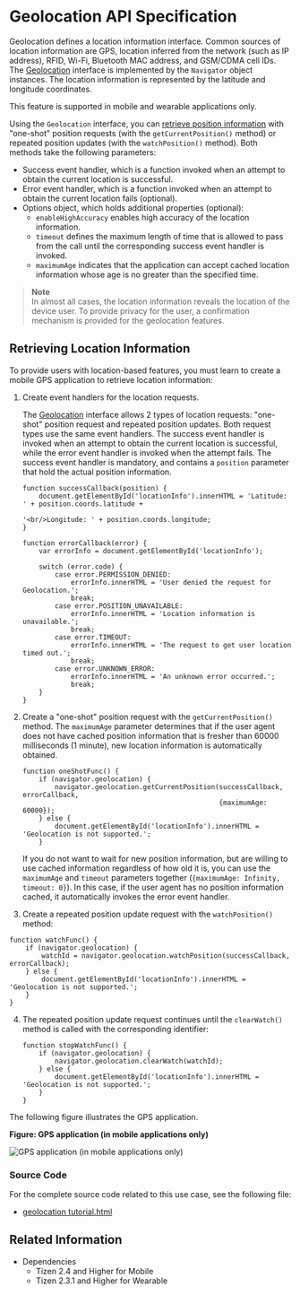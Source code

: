 # Geolocation API Specification

Geolocation defines a location information interface. Common sources of location information are GPS, location inferred from the network (such as IP address), RFID, Wi-Fi, Bluetooth MAC address, and GSM/CDMA cell IDs. The [Geolocation](http://www.w3.org/TR/2013/REC-geolocation-API-20131024/#geolocation_interface) interface is implemented by the `Navigator` object instances. The location information is represented by the latitude and longitude coordinates.

This feature is supported in mobile and wearable applications only.

Using the `Geolocation` interface, you can [retrieve position information](#retrieving-location-information) with "one-shot" position requests (with the `getCurrentPosition()` method) or repeated position updates (with the `watchPosition()` method). Both methods take the following parameters:

- Success event handler, which is a function invoked when an attempt to obtain the current location is successful.
- Error event handler, which is a function invoked when an attempt to obtain the current location fails (optional).
- Options object, which holds additional properties (optional):
  - `enableHighAccuracy` enables high accuracy of the location information.
  - `timeout` defines the maximum length of time that is allowed to pass from the call until the corresponding success event handler is invoked.
  - `maximumAge` indicates that the application can accept cached location information whose age is no greater than the specified time.

> **Note**  
> In almost all cases, the location information reveals the location of the device user. To provide privacy for the user, a confirmation mechanism is provided for the geolocation features.

## Retrieving Location Information

To provide users with location-based features, you must learn to create a mobile GPS application to retrieve location information:

1. Create event handlers for the location requests.		

   The [Geolocation](http://www.w3.org/TR/2013/REC-geolocation-API-20131024/#geolocation_interface) interface allows 2 types of location requests: "one-shot" position request and repeated position updates. Both request types use the same event handlers. The success event handler is invoked when an attempt to obtain the current location is successful, while the error event handler is invoked when the attempt fails. The success event handler is mandatory, and contains a `position` parameter that hold the actual position information.

   ```
   function successCallback(position) {
       document.getElementById('locationInfo').innerHTML = 'Latitude: ' + position.coords.latitude +
                                                           '<br/>Longitude: ' + position.coords.longitude;
   }

   function errorCallback(error) {
       var errorInfo = document.getElementById('locationInfo');

       switch (error.code) {
           case error.PERMISSION_DENIED:
               errorInfo.innerHTML = 'User denied the request for Geolocation.';
               break;
           case error.POSITION_UNAVAILABLE:
               errorInfo.innerHTML = 'Location information is unavailable.';
               break;
           case error.TIMEOUT:
               errorInfo.innerHTML = 'The request to get user location timed out.';
               break;
           case error.UNKNOWN_ERROR:
               errorInfo.innerHTML = 'An unknown error occurred.';
               break;
       }
   }
   ```

2. Create a "one-shot" position request with the `getCurrentPosition()` method.	The `maximumAge` parameter determines that if the user agent does not have cached position information that is fresher than 60000 milliseconds (1 minute), new location information is automatically obtained.

   ```
   function oneShotFunc() {
       if (navigator.geolocation) {
           navigator.geolocation.getCurrentPosition(successCallback, errorCallback,
                                                    {maximumAge: 60000});
       } else {
           document.getElementById('locationInfo').innerHTML = 'Geolocation is not supported.';
       }		
   ```

   If you do not want to wait for new position information, but are willing to use cached information regardless of how old it is, you can use the `maximumAge` and `timeout` parameters together (`{maximumAge: Infinity, timeout: 0}`). In this case, if the user agent has no position information cached, it automatically invokes the error event handler.

3. Create a repeated position update request with the `watchPosition()` method:

 ```
 function watchFunc() {
     if (navigator.geolocation) {
         watchId = navigator.geolocation.watchPosition(successCallback, errorCallback);
     } else {
         document.getElementById('locationInfo').innerHTML = 'Geolocation is not supported.';
     }
 }
 ```

4. The repeated position update request continues until the `clearWatch()` method is called with the corresponding identifier:

   ```
   function stopWatchFunc() {
       if (navigator.geolocation) {
           navigator.geolocation.clearWatch(watchId);
       } else {
           document.getElementById('locationInfo').innerHTML = 'Geolocation is not supported.';
       }
   }
   ```

The following figure illustrates the GPS application.

**Figure: GPS application (in mobile applications only)**

![GPS application (in mobile applications only)](./media/geolocation.png)

### Source Code

For the complete source code related to this use case, see the following file:

- [geolocation tutorial.html](http://download.tizen.org/misc/examples/w3c_html5/location/geolocation_api_specification)

## Related Information
* Dependencies
  - Tizen 2.4 and Higher for Mobile
  - Tizen 2.3.1 and Higher for Wearable
